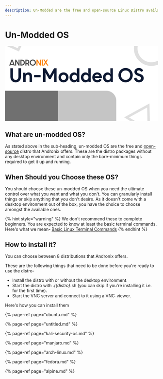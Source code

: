```yaml
---
description: Un-Modded are the free and open-source Linux Distro available on Andronix.
---
```


# Un-Modded OS

![](../../.gitbook/assets/unmoddedos_banner.png)

## What are un-modded OS?

As stated above in the sub-heading, un-modded OS are the free and [open-source](https://github.com/AndronixApp/AndronixOrigin) distro that Andronix offers. These are the distro packages without any desktop environment and contain only the bare-minimum things required to get it up and running.

## When Should you Choose these OS?

You should choose these un-modded OS when you need the ultimate control over what you want and what you don't. You can granularly install things or skip anything that you don't desire. As it doesn't come with a desktop environment out of the box, you have the choice to choose amongst the available ones.

{% hint style="warning" %}
We don't recommend these to complete beginners. You are expected to know at least the basic terminal commands. Here's what we mean-  [Basic Linux Terminal Commands](https://dev.to/kymiddleton/reference-guide-common-commands-for-terminal-6no)
{% endhint %}

## How to install it?

You can choose between 8 distributions that Andronix offers. 

These are the following things that need to be done before you're ready to use the distro-

* Install the distro with or without the desktop environment.
* Start the distro with ./_{distro}_.sh \(you can skip if you're installing it i.e. for the first time\).
* Start the VNC server and connect to it using a VNC-viewer.

Here's how you can install them

{% page-ref page="ubuntu.md" %}

{% page-ref page="untitled.md" %}

{% page-ref page="kali-security-os.md" %}

{% page-ref page="manjaro.md" %}

{% page-ref page="arch-linux.md" %}

{% page-ref page="fedora.md" %}

{% page-ref page="alpine.md" %}

